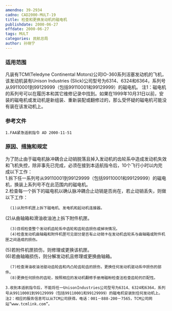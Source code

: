 ```yaml
---
amendno: 39-2934  
cadno: CAD2000-MULT-19  
title: 检查和更换发动机的磁电机  
publishdate: 2000-06-27  
effdate: 2000-06-27  
tags: MULT  
categories: 民航总局  
author: 孙晓宁  
---
```

  
### 适用范围  
凡装有TCM(Teledyne Continental Motors)公司IO-360系列活塞发动机的飞机，该发动机装有Unison Industries (Slick)公司型号为6314、6324和6364，系列号从99110001到99129999（包括99110001和99129999）的磁电机。 注1：磁电机的系列号可以在履历本和其它维修记录中找到。如果在1999年10月31日以前，安装的磁电机或发动机是新组装、重新装配或翻修过的，那么受怀疑的磁电机可能没有装在该发动机上。  
  
<!--more-->  
### 参考文件  
    1.FAA紧急适航指令 AD 2000-11-51  
  
### 原因、措施和规定  
为了防止由于磁电机脉冲耦合止动销脱落且掉入发动机的齿轮系中造成发动机失效和飞机失控，除非事先已完成，必须在接到本适航指令后，10个飞行小时以内完成以下工作：  
    1.拆下任一系列号从99110001到99129999（包括99110001和99129999）的磁电机，换装上系列号不在此范围内的磁电机。  
    2.检查每一个拆下的磁电机以确认脉冲耦合止动销是否尚在，若止动销丢失，则做以下工作：  
  
      
      (1)从附件机匣上拆下磁电机、发电机和起动机连接器。  
(2)从曲轴箱和滑油收油池上拆下附件机匣。  
  
      (3)目视检查整个发动机齿轮系中齿轮和齿轮齿损伤或掉块情况。  
      (4)检查发动机曲轴箱和附件机匣可见部分是否有止动销卡在发动机齿轮系与曲轴箱或附件机匣之间造成的损伤。  
(5)若附件机匣损伤，则修理或更换该机匣。  
      (6)若曲轴箱损伤，则分解发动机且修理或更换曲轴箱。  
  
      (7)检查滑油收油池驱动齿轮齿和内凸轮齿轮齿的损伤，更换任何发动机驱动系中损伤的部件。  
      (8)更换任何损伤的齿轮，按照相应的发动机翻修手册用磁粉检查法检查齿轮的匹配性。  
  
    3.收到本适航指令后，不能将任一UnisonIndustries公司型号为6314、6324和6364，系列号从99110001到99129999（包括99110001和99129999）的磁电机安装到任何发动机上。  
    注2：相应的服务信息可以从TCM公司获得。电话：001－888-200－7565，TCM公司网站“www.tcmlink.com”。  
